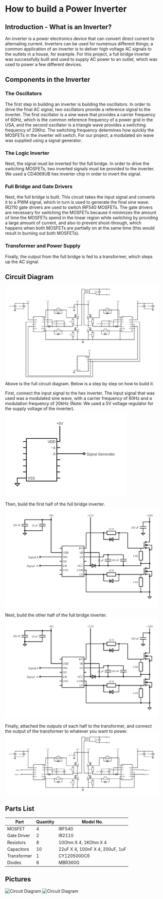 # How to build a Power Inverter
## Introduction - What is an Inverter?
An inverter is a power electronics device that can convert direct current to alternating current. Inverters can be used for numerous different things; a common application of an inverter is to deliver high voltage AC signals to the outlets in a house, for example. For this project, a full bridge inverter was successfully built and used to supply AC power to an outlet, which was used to power a few different devices.

## Components in the Inverter
### The Oscillators
The first step in building an inverter is building the oscillators. In order to drive the final AC signal, two oscillators provide a reference signal to the inverter. The first oscillator is a sine wave that provides a carrier frequency of 60Hz, which is the common reference frequency of a power grid in the USA, and the second oscillator is a triangle wave provides a switching frequency of 20Khz. The switching frequency determines how quickly the MOSFETs in the inverter will switch. For our project, a modulated sin wave was supplied using a signal generator. 
### The Logic Inverter
Next, the signal must be inverted for the full bridge. In order to drive the switching MOSFETs, two inverted signals must be provided to the inverter. We used a CD4069UB hex inverter chip in order to invert the signal.
### Full Bridge and Gate Drivers
Next, the full bridge is built. This circuit takes the input signal and converts it to a PWM signal, which in turn is used to generate the final sine wave. IR2110 gate drivers are used to switch IRF540 MOSFETs. The gate drivers are necessary for switching the MOSFETs because it minimizes the amount of time the MOSFETs spend in the linear region while switching by providing a large amount of current, and also to prevent shoot-through, which happens when both MOSFETs are partially on at the same time (this would result in burning out both MOSFETs). 
### Transformer and Power Supply
Finally, the output from the full bridge is fed to a transformer, which steps up the AC signal. 

## Circuit Diagram
![Circuit Diagram](./circuit.png)
Above is the full circuit diagram. Below is a step by step on how to build it.

First, connect the input signal to the hex inverter. The input signal that was used was a modulated sine wave, with a carrier frequency of 60Hz and a modulation frequency of 20kHz (Note: We used a 5V voltage regulator for the supply voltage of the inverter).
![Circuit Diagram](./circuit_wave.png)

Then, build the first half of the full bridge inverter.
![Circuit Diagram](./circuit_half.png)

Next, build the other half of the full bridge inverter.
![Circuit Diagram](./circuit_half.png)

Finally, attached the outputs of each half to the transformer, and connect the output of the transformer to whatever you want to power.
![Circuit Diagram](./circuit_transformer.png)

## Parts List

| **Part**    | **Quantity** | **Model No.**                   |
|-------------|--------------|---------------------------------|
| MOSFET      | 4            | IRF540                          |
| Gate Driver | 2            | IR2110                          |
| Resistors   | 8            | 10Ohm X 4, 1KOhm X 4            |
| Capacitors  | 10           | 22uF X 4, 100nF X 4, 200uF, 1uF |
| Transformer | 1            | CY1205000C6                     |
| Diodes      | 6            | MBR360G                         |

## Pictures

![Circuit Diagram](./circuitimg.jpeg)
![Circuit Diagram](./waveimg.jpeg)
